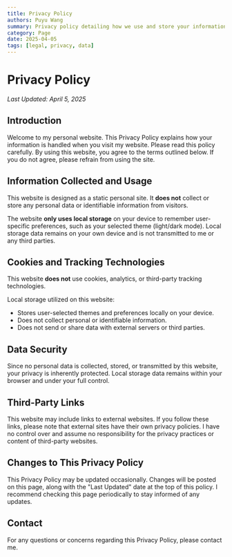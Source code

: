 ```yaml
---
title: Privacy Policy
authors: Puyu Wang
summary: Privacy policy detailing how we use and store your information when visiting this personal static website.
category: Page
date: 2025-04-05
tags: [legal, privacy, data]
---
```


# Privacy Policy

*Last Updated: April 5, 2025*

## Introduction

Welcome to my personal website. This Privacy Policy explains how your information is handled when you visit my website. Please read this policy carefully. By using this website, you agree to the terms outlined below. If you do not agree, please refrain from using the site.

## Information Collected and Usage

This website is designed as a static personal site. It **does not** collect or store any personal data or identifiable information from visitors.

The website **only uses local storage** on your device to remember user-specific preferences, such as your selected theme (light/dark mode). Local storage data remains on your own device and is not transmitted to me or any third parties.

## Cookies and Tracking Technologies

This website **does not** use cookies, analytics, or third-party tracking technologies.

Local storage utilized on this website:

- Stores user-selected themes and preferences locally on your device.
- Does not collect personal or identifiable information.
- Does not send or share data with external servers or third parties.

## Data Security

Since no personal data is collected, stored, or transmitted by this website, your privacy is inherently protected. Local storage data remains within your browser and under your full control.

## Third-Party Links

This website may include links to external websites. If you follow these links, please note that external sites have their own privacy policies. I have no control over and assume no responsibility for the privacy practices or content of third-party websites.

## Changes to This Privacy Policy

This Privacy Policy may be updated occasionally. Changes will be posted on this page, along with the "Last Updated" date at the top of this policy. I recommend checking this page periodically to stay informed of any updates.

## Contact

For any questions or concerns regarding this Privacy Policy, please contact me.